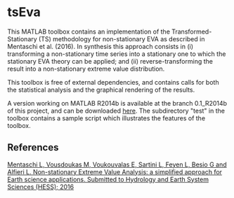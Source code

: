 # tsEva #

This MATLAB toolbox contains an implementation of the Transformed-Stationary (TS) methodology for non-stationary EVA as described in Mentaschi et al. (2016). In synthesis this approach consists in (i) transforming a non-stationary time series into a stationary one to which the stationary EVA theory can be applied; and (ii) reverse-transforming the result into a non-stationary extreme value distribution.

This toolbox is free of external dependencies, and contains calls for both the statistical analysis and the graphical rendering of the results.

A version working on MATLAB R2014b is available at the branch 0.1_R2014b of this project, and can be downloaded [here](https://bitbucket.org/menta78/tseva/get/0.1_R2014b.zip).
The subdirectory "test" in the toolbox contains a sample script which illustrates the features of the toolbox.

## References ##
[Mentaschi L, Vousdoukas M, Voukouvalas E, Sartini L, Feyen L, Besio G and Alfieri L. Non-stationary Extreme Value Analysis: a simplified approach for Earth science applications. Submitted to Hydrology and Earth System Sciences (HESS); 2016](http://www.hydrol-earth-syst-sci-discuss.net/hess-2016-65/)